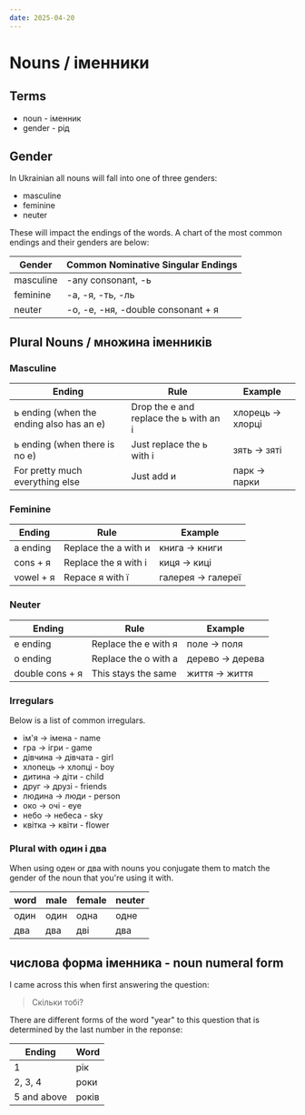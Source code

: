 ```yaml
---
date: 2025-04-20
---
```

# Nouns /  іменники
## Terms

- noun - іменник
- gender - рід

## Gender

In Ukrainian all nouns will fall into one of three genders:

- masculine
- feminine
- neuter

These will impact the endings of the words. A chart of the most common endings and their genders are below:

| Gender    | Common Nominative Singular Endings |
| --------- | ---------------------------------- |
| masculine | -any consonant, -ь                 |
| feminine  | -а, -я, -ть, -ль                   |
| neuter    | -о, -е, -ня, -double consonant + я |

## Plural Nouns / множина іменників

### Masculine 

| Ending                                   | Rule                                   | Example           |
| ---------------------------------------- | -------------------------------------- | ----------------- |
| ь ending (when the ending also has an е) | Drop the е and replace the ь with an і | хлорець -> хлорці |
| ь ending (when there is no е)            | Just replace the ь with і              | зять -> зяті      |
| For pretty much everything else          | Just add и                             | парк -> парки     |
### Feminine

| Ending    | Rule                 | Example            |
| --------- | -------------------- | ------------------ |
| а ending  | Replace the а with и | книга -> книги     |
| cons + я  | Replace the я with і | киця -> киці       |
| vowel + я | Repace я with ї      | галерея -> галереї |

### Neuter

| Ending          | Rule                 | Example          |
| --------------- | -------------------- | ---------------- |
| е ending        | Replace the е with я | поле -> поля     |
| о ending        | Replace the о with а | дерево -> дерева |
| double cons + я | This stays the same  | життя -> життя   |

### Irregulars

Below is a list of common irregulars.

- ім'я -> імена - name
- гра -> ігри - game
- дівчина -> дівчата - girl
- хлопець -> хлопці - boy
- дитина -> діти - child
- друг -> друзі  - friends
- людина -> люди - person
- око -> очі - eye
- небо -> небеса - sky
- квітка -> квіти - flower

### Plural with один і два

When using оден or два with nouns you conjugate them to match the gender of the noun that you're using it with.

| word | male | female | neuter |
| ---- | ---- | ------ | ------ |
| один | один | одна   | одне   |
| два  | два  | дві    | два    |

## числова форма іменника - noun numeral form

I came across this when first answering the question:

> Скільки тобі?

There are different forms of the word "year" to this question that is determined
by the last number in the reponse:

| Ending      | Word  |
| ----------- | ----- |
| 1           | рік   |
| 2, 3, 4     | роки  |
| 5 and above | років |
